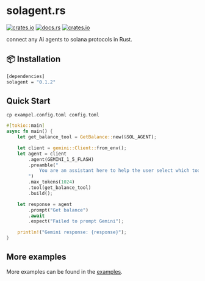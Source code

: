 # solagent.rs   
  [<img alt="crates.io" src="https://img.shields.io/crates/v/solagent?style=for-the-badge&logo=rust">](https://crates.io/crates/solagent)
  [<img alt="docs.rs" src="https://img.shields.io/docsrs/solagent?style=for-the-badge&logo=docs.rs">](https://docs.rs/solagent)
  [<img alt="crates.io" src="https://img.shields.io/crates/d/solagent?style=for-the-badge&logo=rust">](https://crates.io/crates/solagent)
  

connect any Ai agents to solana protocols in Rust.

## 📦 Installation

```bash
[dependencies]
solagent = "0.1.2"
```

## Quick Start
```shell
cp exampel.config.toml config.toml
```
```rust
#[tokio::main]
async fn main() {
    let get_balance_tool = GetBalance::new(&SOL_AGENT);

    let client = gemini::Client::from_env();
    let agent = client
        .agent(GEMINI_1_5_FLASH)
        .preamble("
            You are an assistant here to help the user select which tool is most appropriate to perform operations.
        ")
        .max_tokens(1024)
        .tool(get_balance_tool)
        .build();

    let response = agent
        .prompt("Get balance")
        .await
        .expect("Failed to prompt Gemini");

    println!("Gemini response: {response}");
}
```

## More examples
More examples can be found in the [examples](examples/).  

